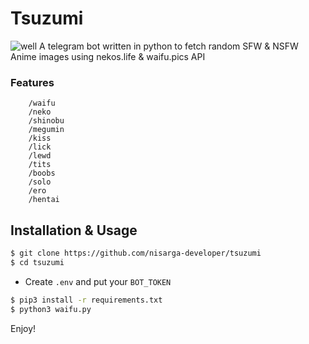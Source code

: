 # Tsuzumi
![well](https://i.waifu.pics/pfkhW0K.png)
A telegram bot written in python to fetch random SFW & NSFW Anime images using nekos.life & waifu.pics API

### Features
``` Here are the commands :
    /waifu 
    /neko 
    /shinobu 
    /megumin
    /kiss  
    /lick
    /lewd 
    /tits 
    /boobs
    /solo  
    /ero 
    /hentai
```

## Installation & Usage

```sh
$ git clone https://github.com/nisarga-developer/tsuzumi
$ cd tsuzumi
```

* Create `.env` and put your `BOT_TOKEN`

```sh
$ pip3 install -r requirements.txt
$ python3 waifu.py
```
Enjoy!
